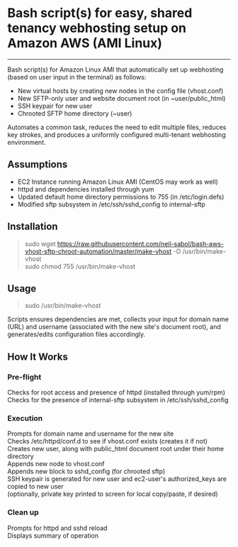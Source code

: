 # Bash script(s) for easy, shared tenancy webhosting setup on Amazon AWS (AMI Linux)
<hr>
Bash script(s) for Amazon Linux AMI that automatically set up webhosting (based on user input in the terminal) as follows:
   
   * New virtual hosts by creating new nodes in the config file (vhost.conf)<br>
   * New SFTP-only user and website document root (in ~user/public_html)<br>
   * SSH keypair for new user<br>
   * Chrooted SFTP home directory (~user)<br>
   
Automates a common task, reduces the need to edit multiple files, reduces key strokes, and produces a uniformly configured multi-tenant webhosting environment.


## Assumptions
* EC2 Instance running Amazon Linux AMI (CentOS may work as well)<br>
* httpd and dependencies installed through yum<br>
* Updated default home directory permissions to 755 (in /etc/login.defs)<br>
* Modified sftp subsystem in /etc/ssh/sshd_config to internal-sftp<br>


## Installation
>sudo wget https://raw.githubusercontent.com/neil-sabol/bash-aws-vhost-sftp-chroot-automation/master/make-vhost -O /usr/bin/make-vhost<br>
>sudo chmod 755 /usr/bin/make-vhost<br>


## Usage
>sudo /usr/bin/make-vhost<br>

Scripts ensures dependencies are met, collects your input for domain name (URL) and username (associated with the new site's document root), and generates/edits configuration files accordingly.


## How It Works
### Pre-flight
Checks for root access and presence of httpd (installed through yum/rpm)
Checks for the presence of internal-sftp subsystem in /etc/ssh/sshd_config
### Execution
Prompts for domain name and username for the new site<br>
Checks /etc/httpd/conf.d to see if vhost.conf exists (creates it if not)<br>
Creates new user, along with public_html document root under their home directory<br>
Appends new node to vhost.conf<br>
Appends new block to sshd_config (for chrooted sftp)<br>
SSH keypair is generated for new user and ec2-user's authorized_keys are copied to new user<br>
(optionally, private key printed to screen for local copy/paste, if desired)<br>
### Clean up
Prompts for httpd and sshd reload<br>
Displays summary of operation<br>
